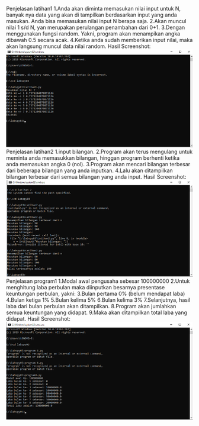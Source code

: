 Penjelasan latihan1
1.Anda akan diminta memasukan nilai input untuk N, banyak nya data yang akan di tampilkan berdasarkan input yang anda masukan. Anda bisa memasukan nilai input N berapa saja.
2.Akan muncul nilai 1 s/d N, yan merupakan perulangan penambahan dari 0+1.
3.Dengan menggunakan fungsi random. Yakni, program akan menampikan angka dibawah 0.5 secara acak.
4.Ketika anda sudah memberikan input nilai, maka akan langsung muncul data nilai random. Hasil Screenshot: 
![](screenshot/SS%20Latihan%201.png)
Penjelasan latihan2
1.input bilangan.
2.Program akan terus mengulang untuk meminta anda memasukkan bilangan, hinggan program berhenti ketika anda memasukan angka 0 (nol).
3.Program akan mencari bilangan terbesar dari beberapa bilangan yang anda inputkan.
4.Lalu akan ditampilkan bilangan terbesar dari semua bilangan yang anda input. Hasil Screenshot: 
![](screenshot/SS%20Latihan%202.png)
Penjelasan program1
1.Modal awal pengusaha sebesar 100000000
2.Untuk menghitung laba perbulan maka diinputkan besarnya presentase keuntungan perbulan, yakni:
3.Bulan pertama 0% (belum mendapat laba)
4.Bulan ketiga 1%
5.Bulan kelima 5%
6.Bulan kelima 3%
7.Selanjutnya, hasil laba dari bulan perbulan akan ditampilkan.
8.Program akan jumlahkan semua keuntungan yang didapat.
9.Maka akan ditampilkan total laba yang didapat. Hasil Screenshot:
![](screenshot/Program%20hasil.png)

